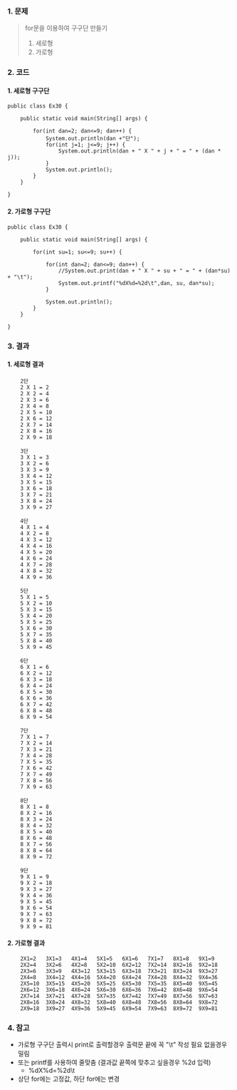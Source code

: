 ### 1. 문제
> for문을 이용하여 구구단 만들기
> 1. 세로형
> 2. 가로형

### 2. 코드
#### 1. 세로형 구구단

	public class Ex30 {

		public static void main(String[] args) {

			for(int dan=2; dan<=9; dan++) {
				System.out.println(dan +"단");
				for(int j=1; j<=9; j++) {
					System.out.println(dan + " X " + j + " = " + (dan * j));
				}
				System.out.println();
			}
		}

	}

#### 2. 가로형 구구단

	public class Ex30 {

		public static void main(String[] args) {

			for(int su=1; su<=9; su++) {

				for(int dan=2; dan<=9; dan++) {
					//System.out.print(dan + " X " + su + " = " + (dan*su) + "\t"); 
					System.out.printf("%dX%d=%2d\t",dan, su, dan*su);	
				}

				System.out.println();
			}
		}

	}

### 3. 결과
#### 1. 세로형 결과

        2단
        2 X 1 = 2
        2 X 2 = 4
        2 X 3 = 6
        2 X 4 = 8
        2 X 5 = 10
        2 X 6 = 12
        2 X 7 = 14
        2 X 8 = 16
        2 X 9 = 18

        3단
        3 X 1 = 3
        3 X 2 = 6
        3 X 3 = 9
        3 X 4 = 12
        3 X 5 = 15
        3 X 6 = 18
        3 X 7 = 21
        3 X 8 = 24
        3 X 9 = 27

        4단
        4 X 1 = 4
        4 X 2 = 8
        4 X 3 = 12
        4 X 4 = 16
        4 X 5 = 20
        4 X 6 = 24
        4 X 7 = 28
        4 X 8 = 32
        4 X 9 = 36

        5단
        5 X 1 = 5
        5 X 2 = 10
        5 X 3 = 15
        5 X 4 = 20
        5 X 5 = 25
        5 X 6 = 30
        5 X 7 = 35
        5 X 8 = 40
        5 X 9 = 45

        6단
        6 X 1 = 6
        6 X 2 = 12
        6 X 3 = 18
        6 X 4 = 24
        6 X 5 = 30
        6 X 6 = 36
        6 X 7 = 42
        6 X 8 = 48
        6 X 9 = 54

        7단
        7 X 1 = 7
        7 X 2 = 14
        7 X 3 = 21
        7 X 4 = 28
        7 X 5 = 35
        7 X 6 = 42
        7 X 7 = 49
        7 X 8 = 56
        7 X 9 = 63

        8단
        8 X 1 = 8
        8 X 2 = 16
        8 X 3 = 24
        8 X 4 = 32
        8 X 5 = 40
        8 X 6 = 48
        8 X 7 = 56
        8 X 8 = 64
        8 X 9 = 72

        9단
        9 X 1 = 9
        9 X 2 = 18
        9 X 3 = 27
        9 X 4 = 36
        9 X 5 = 45
        9 X 6 = 54
        9 X 7 = 63
        9 X 8 = 72
        9 X 9 = 81

#### 2. 가로형 결과

        2X1=2	3X1=3	4X1=4	5X1=5	6X1=6	7X1=7	8X1=8	9X1=9	
        2X2=4	3X2=6	4X2=8	5X2=10	6X2=12	7X2=14	8X2=16	9X2=18	
        2X3=6	3X3=9	4X3=12	5X3=15	6X3=18	7X3=21	8X3=24	9X3=27	
        2X4=8	3X4=12	4X4=16	5X4=20	6X4=24	7X4=28	8X4=32	9X4=36	
        2X5=10	3X5=15	4X5=20	5X5=25	6X5=30	7X5=35	8X5=40	9X5=45	
        2X6=12	3X6=18	4X6=24	5X6=30	6X6=36	7X6=42	8X6=48	9X6=54	
        2X7=14	3X7=21	4X7=28	5X7=35	6X7=42	7X7=49	8X7=56	9X7=63	
        2X8=16	3X8=24	4X8=32	5X8=40	6X8=48	7X8=56	8X8=64	9X8=72	
        2X9=18	3X9=27	4X9=36	5X9=45	6X9=54	7X9=63	8X9=72	9X9=81	

### 4. 참고
- 가로형 구구단 출력시 print로 출력할경우 출력문 끝에 꼭 "\t" 작성 필요 없을경우 밀림
- 또는 printf를 사용하여 줄맞춤 (결과값 끝쪽에 맞추고 싶을경우 %2d 입력)
    - %dX%d=%2d\t
- 상단 for에는 고정값, 하단 for에는 변경  

